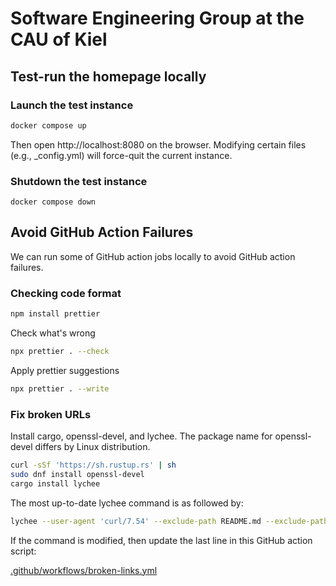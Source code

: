# Software Engineering Group at the CAU of Kiel

## Test-run the homepage locally

### Launch the test instance

```bash
docker compose up
```

Then open http://localhost:8080 on the browser. Modifying certain files (e.g.,
\_config.yml) will force-quit the current instance.

### Shutdown the test instance

```
docker compose down
```

## Avoid GitHub Action Failures

We can run some of GitHub action jobs locally to avoid GitHub action failures.

### Checking code format

```bash
npm install prettier
```

Check what's wrong

```bash
npx prettier . --check
```

Apply prettier suggestions

```bash
npx prettier . --write
```

### Fix broken URLs

Install cargo, openssl-devel, and lychee. The package name for openssl-devel
differs by Linux distribution.

```bash
curl -sSf 'https://sh.rustup.rs' | sh
sudo dnf install openssl-devel
cargo install lychee
```

The most up-to-date lychee command is as followed by:

```bash
lychee --user-agent 'curl/7.54' --exclude-path README.md --exclude-path _pages/404.md --exclude-path _pages/blog.md --exclude-path _posts/2018-12-22-distill.md --exclude-path _posts/2023-04-24-videos.md --verbose --no-progress './**/*.md' './**/*.html' --exclude researchgate.net --exclude doi.org --exclude acm.org --exclude star-history.com --exclude tilburguniversity.edu --exclude app
```

If the command is modified, then update the last line in this GitHub action script:

[.github/workflows/broken-links.yml](https://github.com/cau-se/cau-se.github.io/blob/main/.github/workflows/broken-links.yml)
